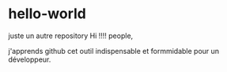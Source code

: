 # hello-world
juste un autre repository
Hi !!!! people,

j'apprends github cet outil indispensable et formmidable pour un  développeur.
